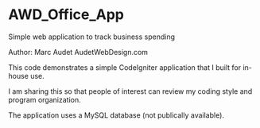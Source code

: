 AWD_Office_App
==============

Simple web application to track business spending

Author: Marc Audet
        AudetWebDesign.com

This code demonstrates a simple CodeIgniter application that I built for 
in-house use.

I am sharing this so that people of interest can review my coding style and
program organization. 

The application uses a MySQL database (not publically available).
